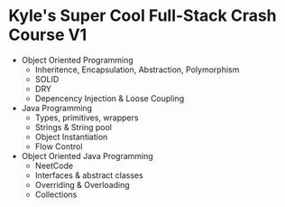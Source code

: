 # Kyle's Super Cool Full-Stack Crash Course V1


 - Object Oriented Programming
   - Inheritence, Encapsulation, Abstraction, Polymorphism
   - SOLID
   - DRY
   - Depencency Injection & Loose Coupling
 - Java Programming
   - Types, primitives, wrappers
   - Strings & String pool
   - Object Instantiation
   - Flow Control
 - Object Oriented Java Programming
   - NeetCode
   - Interfaces & abstract classes
   - Overriding & Overloading
   - Collections
